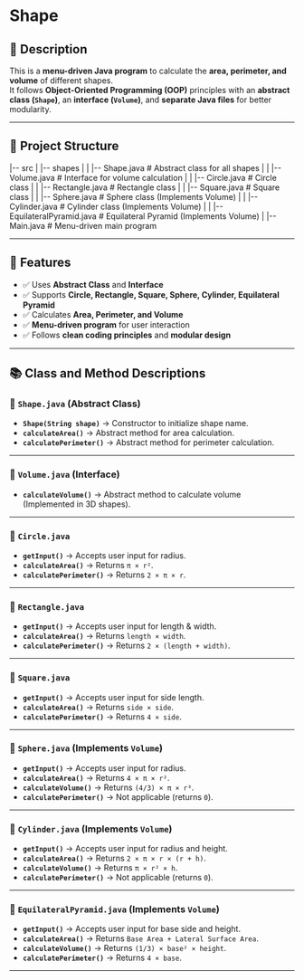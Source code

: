# Shape


## 📖 Description
This is a **menu-driven Java program** to calculate the **area, perimeter, and volume** of different shapes.  
It follows **Object-Oriented Programming (OOP)** principles with an **abstract class (`Shape`)**, an **interface (`Volume`)**, and **separate Java files** for better modularity.

---

## 📂 Project Structure
|-- src | |-- shapes | | |-- Shape.java # Abstract class for all shapes | | |-- Volume.java # Interface for volume calculation | | |-- Circle.java # Circle class | | |-- Rectangle.java # Rectangle class | | |-- Square.java # Square class | | |-- Sphere.java # Sphere class (Implements Volume) | | |-- Cylinder.java # Cylinder class (Implements Volume) | | |-- EquilateralPyramid.java # Equilateral Pyramid (Implements Volume) | |-- Main.java # Menu-driven main program


---

## 🚀 Features
- ✅ Uses **Abstract Class** and **Interface**
- ✅ Supports **Circle, Rectangle, Square, Sphere, Cylinder, Equilateral Pyramid**
- ✅ Calculates **Area, Perimeter, and Volume**  
- ✅ **Menu-driven program** for user interaction  
- ✅ Follows **clean coding principles** and **modular design**  

---

## 📚 Class and Method Descriptions

### 📌 `Shape.java` (Abstract Class)
- **`Shape(String shape)`** → Constructor to initialize shape name.
- **`calculateArea()`** → Abstract method for area calculation.
- **`calculatePerimeter()`** → Abstract method for perimeter calculation.

---

### 📌 `Volume.java` (Interface)
- **`calculateVolume()`** → Abstract method to calculate volume (Implemented in 3D shapes).

---

### 📌 `Circle.java`
- **`getInput()`** → Accepts user input for radius.
- **`calculateArea()`** → Returns `π × r²`.
- **`calculatePerimeter()`** → Returns `2 × π × r`.

---

### 📌 `Rectangle.java`
- **`getInput()`** → Accepts user input for length & width.
- **`calculateArea()`** → Returns `length × width`.
- **`calculatePerimeter()`** → Returns `2 × (length + width)`.

---

### 📌 `Square.java`
- **`getInput()`** → Accepts user input for side length.
- **`calculateArea()`** → Returns `side × side`.
- **`calculatePerimeter()`** → Returns `4 × side`.

---

### 📌 `Sphere.java` (Implements `Volume`)
- **`getInput()`** → Accepts user input for radius.
- **`calculateArea()`** → Returns `4 × π × r²`.
- **`calculateVolume()`** → Returns `(4/3) × π × r³`.
- **`calculatePerimeter()`** → Not applicable (returns `0`).

---

### 📌 `Cylinder.java` (Implements `Volume`)
- **`getInput()`** → Accepts user input for radius and height.
- **`calculateArea()`** → Returns `2 × π × r × (r + h)`.
- **`calculateVolume()`** → Returns `π × r² × h`.
- **`calculatePerimeter()`** → Not applicable (returns `0`).

---

### 📌 `EquilateralPyramid.java` (Implements `Volume`)
- **`getInput()`** → Accepts user input for base side and height.
- **`calculateArea()`** → Returns `Base Area + Lateral Surface Area`.
- **`calculateVolume()`** → Returns `(1/3) × base² × height`.
- **`calculatePerimeter()`** → Returns `4 × base`.

---


